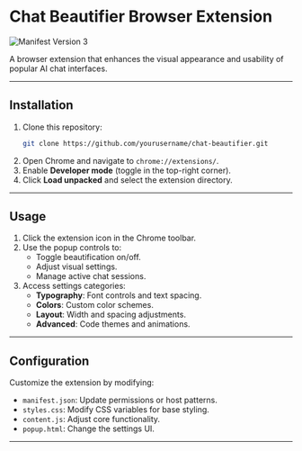 # Chat Beautifier Browser Extension

![Manifest Version 3](https://img.shields.io/badge/Manifest_Version-3-blue.svg)

A browser extension that enhances the visual appearance and usability of popular AI chat interfaces.

---

## Installation

1. Clone this repository:
   ```bash
   git clone https://github.com/yourusername/chat-beautifier.git
   ```
2. Open Chrome and navigate to `chrome://extensions/`.
3. Enable **Developer mode** (toggle in the top-right corner).
4. Click **Load unpacked** and select the extension directory.

---

## Usage

1. Click the extension icon in the Chrome toolbar.
2. Use the popup controls to:
   - Toggle beautification on/off.
   - Adjust visual settings.
   - Manage active chat sessions.
3. Access settings categories:
   - **Typography**: Font controls and text spacing.
   - **Colors**: Custom color schemes.
   - **Layout**: Width and spacing adjustments.
   - **Advanced**: Code themes and animations.

---

## Configuration

Customize the extension by modifying:
- `manifest.json`: Update permissions or host patterns.
- `styles.css`: Modify CSS variables for base styling.
- `content.js`: Adjust core functionality.
- `popup.html`: Change the settings UI.

---
